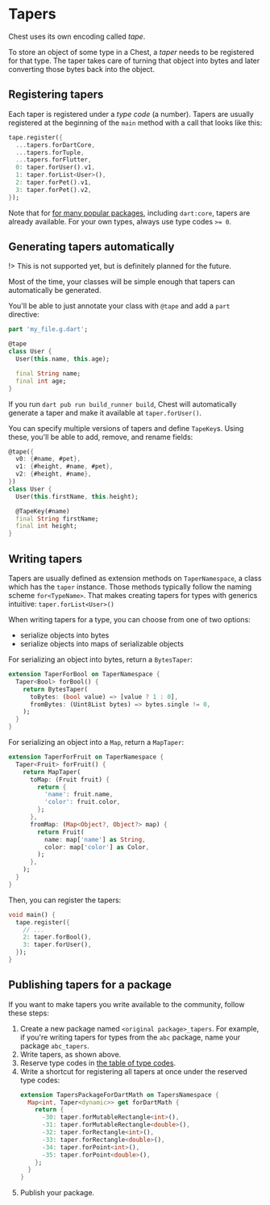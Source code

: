 # Tapers

Chest uses its own encoding called *tape*.

To store an object of some type in a Chest, a *taper* needs to be registered for that type.
The taper takes care of turning that object into bytes and later converting those bytes back into the object.

## Registering tapers

Each taper is registered under a *type code* (a number).
Tapers are usually registered at the beginning of the `main` method with a call that looks like this:

```dart
tape.register({
  ...tapers.forDartCore,
  ...tapers.forTuple,
  ...tapers.forFlutter,
  0: taper.forUser().v1,
  1: taper.forList<User>(),
  2: taper.forPet().v1,
  3: taper.forPet().v2,
});
```

Note that for [for many popular packages](type-codes.md), including `dart:core`, tapers are already available.
For your own types, always use type codes `>= 0`.

## Generating tapers automatically

!> This is not supported yet, but is definitely planned for the future.

Most of the time, your classes will be simple enough that tapers can automatically be generated.

You'll be able to just annotate your class with `@tape` and add a `part` directive:

```dart
part 'my_file.g.dart';

@tape
class User {
  User(this.name, this.age);

  final String name;
  final int age;
}
```

If you run `dart pub run build_runner build`, Chest will automatically generate a taper and make it available at `taper.forUser()`.

You can specify multiple versions of tapers and define `TapeKey`s. Using these, you'll be able to add, remove, and rename fields:

```dart
@tape({
  v0: {#name, #pet},
  v1: {#height, #name, #pet},
  v2: {#height, #name},
})
class User {
  User(this.firstName, this.height);

  @TapeKey(#name)
  final String firstName;
  final int height;
}
```

## Writing tapers

Tapers are usually defined as extension methods on `TaperNamespace`, a class which has the `taper` instance.
Those methods typically follow the naming scheme `for<TypeName>`. That makes creating tapers for types with generics intuitive: `taper.forList<User>()`

When writing tapers for a type, you can choose from one of two options:

* serialize objects into bytes
* serialize objects into maps of serializable objects

For serializing an object into bytes, return a `BytesTaper`:

```dart
extension TaperForBool on TaperNamespace {
  Taper<Bool> forBool() {
    return BytesTaper(
      toBytes: (bool value) => [value ? 1 : 0],
      fromBytes: (Uint8List bytes) => bytes.single != 0,
    );
  }
}
```

For serializing an object into a `Map`, return a `MapTaper`:

```dart
extension TaperForFruit on TaperNamespace {
  Taper<Fruit> forFruit() {
    return MapTaper(
      toMap: (Fruit fruit) {
        return {
          'name': fruit.name,
          'color': fruit.color,
        };
      },
      fromMap: (Map<Object?, Object?> map) {
        return Fruit(
          name: map['name'] as String,
          color: map['color'] as Color,
        );
      },
    );
  }
}
```

Then, you can register the tapers:

```dart
void main() {
  tape.register({
    // ...
    2: taper.forBool(),
    3: taper.forUser(),
  });
}
```

## Publishing tapers for a package

If you want to make tapers you write available to the community, follow these steps:

1. Create a new package named `<original package>_tapers`.
   For example, if you're writing tapers for types from the `abc` package, name your package `abc_tapers`.
2. Write tapers, as shown above.
3. Reserve type codes in [the table of type codes](type-codes.md).
4. Write a shortcut for registering all tapers at once under the reserved type codes:
   ```dart
   extension TapersPackageForDartMath on TapersNamespace {
     Map<int, Taper<dynamic>> get forDartMath {
       return {
         -30: taper.forMutableRectangle<int>(),
         -31: taper.forMutableRectangle<double>(),
         -32: taper.forRectangle<int>(),
         -33: taper.forRectangle<double>(),
         -34: taper.forPoint<int>(),
         -35: taper.forPoint<double>(),
       };
     }
   }
   ```
5. Publish your package.

